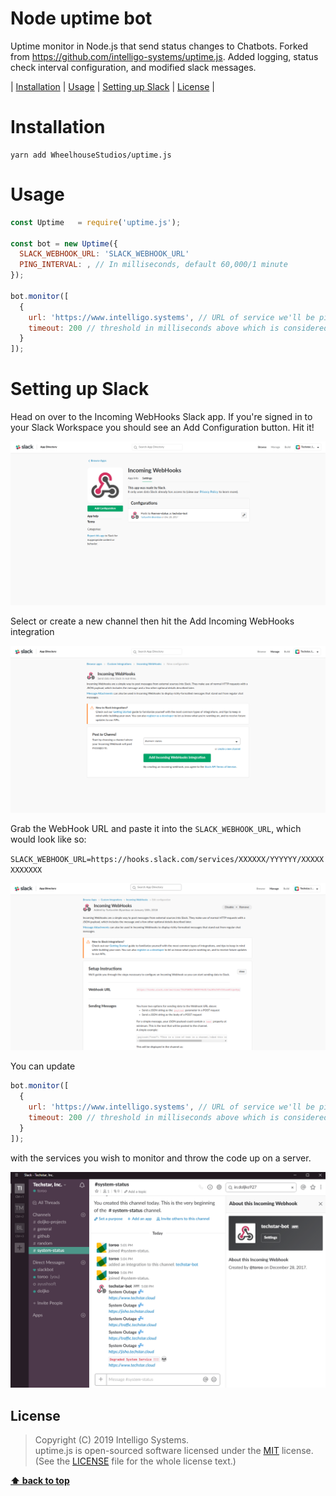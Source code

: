# Node uptime bot

Uptime monitor in Node.js that send status changes to Chatbots.  Forked from https://github.com/intelligo-systems/uptime.js.  Added logging, status check interval configuration, and modified slack messages.


| [Installation][] | [Usage][] | [Setting up Slack][] | [License][] |

# Installation

```
yarn add WheelhouseStudios/uptime.js
```

# Usage

```js
const Uptime   = require('uptime.js');

const bot = new Uptime({
  SLACK_WEBHOOK_URL: 'SLACK_WEBHOOK_URL'
  PING_INTERVAL: , // In milliseconds, default 60,000/1 minute
});

bot.monitor([
  {
    url: 'https://www.intelligo.systems', // URL of service we'll be pining
    timeout: 200 // threshold in milliseconds above which is considered degraded performance
  }
]);

```

# Setting up Slack

Head on over to the Incoming WebHooks Slack app. If you're signed in to your Slack Workspace you should see an Add Configuration button. Hit it!

![screenshot](https://raw.githubusercontent.com/WheelhouseStudios/uptime.js/master/.github/image1.png)

Select or create a new channel then hit the Add Incoming WebHooks integration

![screenshot](https://raw.githubusercontent.com/WheelhouseStudios/uptime.js/master/.github/image2.png)

Grab the WebHook URL and paste it into the `SLACK_WEBHOOK_URL`, which would look like so:

`SLACK_WEBHOOK_URL=https://hooks.slack.com/services/XXXXXX/YYYYYY/XXXXXXXXXXXX`

![screenshot](https://raw.githubusercontent.com/WheelhouseStudios/uptime.js/master/.github/image3.png)

You can update 

```js
bot.monitor([
  {
    url: 'https://www.intelligo.systems', // URL of service we'll be pining
    timeout: 200 // threshold in milliseconds above which is considered degraded performance
  }
]);
``` 
with the services you wish to monitor and throw the code up on a server.

![screenshot](https://raw.githubusercontent.com/WheelhouseStudios/uptime.js/master/.github/image4.png)

## License

> Copyright (C) 2019 Intelligo Systems.  
> uptime.js is open-sourced software licensed under the [MIT](https://opensource.org/licenses/MIT) license.  
> (See the [LICENSE](https://github.com/WheelhouseStudios/uptime.js/blob/master/LICENSE) file for the whole license text.)

**[⬆ back to top](#node-uptime-bot)**

[Installation]:#installation
[Usage]:#usage
[Setting up Slack]:#setting-up-slack
[Contributors]:#contributors
[License]:#license

